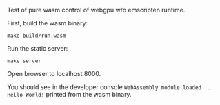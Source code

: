 Test of pure wasm control of webgpu w/o emscripten runtime.

First, build the wasm binary:

```
make build/run.wasm
```

Run the static server:
```
make server
```

Open browser to localhost:8000.

You should see in the developer console `WebAssembly module loaded ... Hello
World!` printed from the wasm binary.
